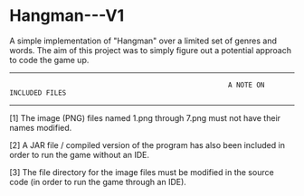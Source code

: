 # Hangman---V1
A simple implementation of "Hangman" over a limited set of genres and words. The aim of this project was to simply figure out a potential approach to code the game up.

------------------------------------------------------------------------------------------------------------------------------------------------------------------------
                                                          A NOTE ON INCLUDED FILES
------------------------------------------------------------------------------------------------------------------------------------------------------------------------

[1] The image (PNG) files named 1.png through 7.png must not have their names modified.

[2] A JAR file / compiled version of the program has also been included in order to run the game without an IDE.

[3] The file directory for the image files must be modified in the source code (in order to run the game through an IDE).
                                                          
